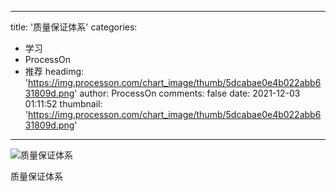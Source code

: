 
---
title: '质量保证体系'
categories: 
 - 学习
 - ProcessOn
 - 推荐
headimg: 'https://img.processon.com/chart_image/thumb/5dcabae0e4b022abb631809d.png'
author: ProcessOn
comments: false
date: 2021-12-03 01:11:52
thumbnail: 'https://img.processon.com/chart_image/thumb/5dcabae0e4b022abb631809d.png'
---

<div>   
<img class="thumb" alt="质量保证体系" src="https://img.processon.com/chart_image/thumb/5dcabae0e4b022abb631809d.png" referrerpolicy="no-referrer">
<p>质量保证体系</p>  
</div>
            